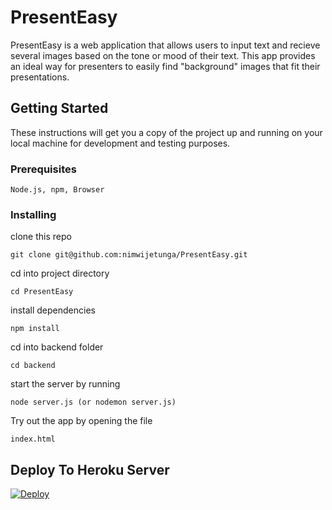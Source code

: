 # PresentEasy

PresentEasy is a web application that allows users to input text and recieve several images based on the tone or mood of their text. This app provides an ideal way for presenters to easily find "background" images that fit their presentations.

## Getting Started

These instructions will get you a copy of the project up and running on your local machine for development and testing purposes.

### Prerequisites

```
Node.js, npm, Browser 
```

### Installing

clone this repo

```
git clone git@github.com:nimwijetunga/PresentEasy.git
```

cd into project directory

```
cd PresentEasy
```

install dependencies

```
npm install
```

cd into backend folder

```
cd backend
```

start the server by running

```
node server.js (or nodemon server.js)
```

Try out the app by opening the file

```
index.html
```

## Deploy To Heroku Server

[![Deploy](https://www.herokucdn.com/deploy/button.svg)](https://heroku.com/deploy)
